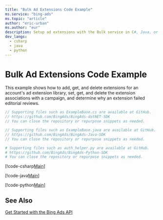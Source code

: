 ```yaml
---
title: "Bulk Ad Extensions Code Example"
ms.service: "bing-ads"
ms.topic: "article"
author: "eric-urban"
ms.author: "eur"
description: Setup ad extensions with the Bulk service in C#, Java, or Python.
dev_langs:
  - csharp
  - java
  - python
---
```

# Bulk Ad Extensions Code Example
This example shows how to add, get, and delete extensions for an account's ad extension library, set, get, and delete the extension associations with a campaign, and determine why an extension failed editorial reviews.

```csharp
// Supporting files such as ExampleBase.cs are available at GitHub. 
// https://github.com/BingAds/BingAds-dotNET-SDK
// You can close the repository or repurpose snippets as needed.
```
```java
// Supporting files such as ExampleBase.java are available at GitHub. 
// https://github.com/BingAds/BingAds-Java-SDK
// You can close the repository or repurpose snippets as needed.
```
```python
# Supporting files such as auth_helper.py are available at GitHub. 
# https://github.com/BingAds/BingAds-Python-SDK
# You can close the repository or repurpose snippets as needed.
```

[!code-csharp[Main](../../../BingAds-dotNet-SDK/examples/BingAdsExamples/BingAdsExamplesLibrary/v11/BulkAdExtensions.cs)]

[!code-java[Main](../../../BingAds-Java-SDK/examples/BingAdsDesktopApp/src/main/java/com/microsoft/bingads/examples/v11/BulkAdExtensions.java)]

[!code-python[Main](../../../BingAds-Python-SDK/examples/BingAdsPythonConsoleExamples/BingAdsPythonConsoleExamples/v11/bulk_ad_extensions.py)]

## See Also
[Get Started with the Bing Ads API](get-started.md)  
